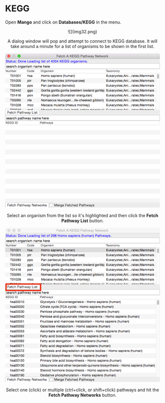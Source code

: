 # KEGG

Open **Mango** and click on **Databases/KEGG** in the menu.

<center>
![](img32.png)

A dialog window will pop and attempt to connect to KEGG database. It will take around a minute for a list of organisms to be shown in the first list. 

![](img33.png)

Select an organism from the list so it's highlighted and then click the **Fetch Pathway List** button. 

![](img34.png)

Select one (click) or multiple (ctrl+click, or shift+click) pathways and hit the **Fetch Pathway Networks** button.